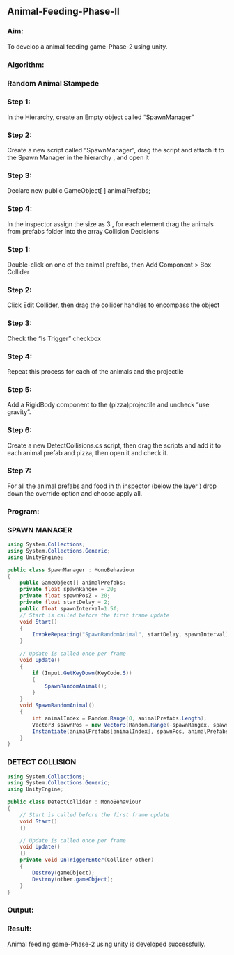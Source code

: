## Animal-Feeding-Phase-II
### Aim:

To develop a animal feeding game-Phase-2 using unity.
### Algorithm:
### Random Animal Stampede
### Step 1:

In the Hierarchy, create an Empty object called “SpawnManager”
### Step 2:

Create a new script called “SpawnManager”, drag the script and attach it to the Spawn Manager in the hierarchy , and open it
### Step 3:

Declare new public GameObject[ ] animalPrefabs;
### Step 4:

In the inspector assign the size as 3 , for each element drag the animals from prefabs folder into the array
Collision Decisions
### Step 1:

Double-click on one of the animal prefabs, then Add Component > Box Collider
### Step 2:

Click Edit Collider, then drag the collider handles to encompass the object
### Step 3:

Check the “Is Trigger” checkbox
### Step 4:

Repeat this process for each of the animals and the projectile
### Step 5:

Add a RigidBody component to the (pizza)projectile and uncheck “use gravity”.
### Step 6:

Create a new DetectCollisions.cs script, then drag the scripts and add it to each animal prefab and pizza, then open it and check it.
### Step 7:

For all the animal prefabs and food in th inspector (below the layer ) drop down the override option and choose apply all.
### Program:
### SPAWN MANAGER
```c#
using System.Collections;
using System.Collections.Generic;
using UnityEngine;

public class SpawnManager : MonoBehaviour
{
    public GameObject[] animalPrefabs;
    private float spawnRangex = 20;
    private float spawnPosZ = 20;
    private float startDelay = 2;
    public float spawnInterval=1.5f;
    // Start is called before the first frame update
    void Start()
    {
        InvokeRepeating("SpawnRandomAnimal", startDelay, spawnInterval);
    }

    // Update is called once per frame
    void Update()
    {
        if (Input.GetKeyDown(KeyCode.S))
        {
            SpawnRandomAnimal();
        }
    }
    void SpawnRandomAnimal()
    {
        int animalIndex = Random.Range(0, animalPrefabs.Length);
        Vector3 spawnPos = new Vector3(Random.Range(-spawnRangex, spawnRangex), 0, spawnPosZ);
        Instantiate(animalPrefabs[animalIndex], spawnPos, animalPrefabs[animalIndex].transform.rotation);
    }
}
```
### DETECT COLLISION
```c#
using System.Collections;
using System.Collections.Generic;
using UnityEngine;

public class DetectCollider : MonoBehaviour
{
    // Start is called before the first frame update
    void Start()
    {}

    // Update is called once per frame
    void Update()
    {}
    private void OnTriggerEnter(Collider other)
    {
        Destroy(gameObject);
        Destroy(other.gameObject);
    }
}
```
### Output:

### Result:

Animal feeding game-Phase-2 using unity is developed successfully.

